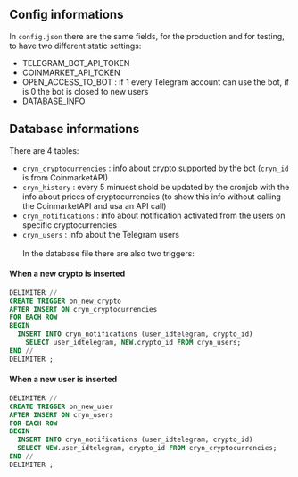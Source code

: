 ## Config informations

In `config.json` there are the same fields, for the production and for testing, to have two different static settings:
- TELEGRAM_BOT_API_TOKEN
- COINMARKET_API_TOKEN
- OPEN_ACCESS_TO_BOT : if 1 every Telegram account can use the bot, if is 0 the bot is closed to new users
- DATABASE_INFO

## Database informations
There are 4 tables:
- `cryn_cryptocurrencies` : info about crypto supported by the bot (`cryn_id` is from CoinmarketAPI)
- `cryn_history` : every 5 minuest shold be updated by the cronjob with the info about prices of cryptocurrencies (to show this info without calling the CoinmarketAPI and usa an API call)
- `cryn_notifications` : info about notification activated from the users on specific cryptocurrencies
- `cryn_users` : info about the Telegram users
<br><br>
In the database file there are also two triggers:

#### When a new crypto is inserted
```SQL
DELIMITER //
CREATE TRIGGER on_new_crypto
AFTER INSERT ON cryn_cryptocurrencies
FOR EACH ROW
BEGIN
  INSERT INTO cryn_notifications (user_idtelegram, crypto_id)
	SELECT user_idtelegram, NEW.crypto_id FROM cryn_users;
END //
DELIMITER ;
```

#### When a new user is inserted
```SQL
DELIMITER //
CREATE TRIGGER on_new_user
AFTER INSERT ON cryn_users
FOR EACH ROW
BEGIN
  INSERT INTO cryn_notifications (user_idtelegram, crypto_id)
  SELECT NEW.user_idtelegram, crypto_id FROM cryn_cryptocurrencies;
END //
DELIMITER ;
```
